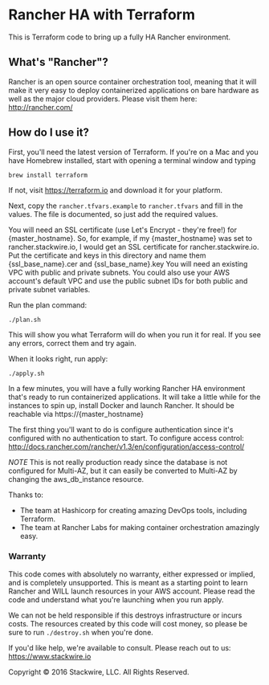 # Rancher HA with Terraform

This is Terraform code to bring up a fully HA Rancher environment.

## What's "Rancher"?

Rancher is an open source container orchestration tool, meaning that it will make it very easy to deploy containerized applications on bare hardware as well as the major cloud providers. Please visit them here: http://rancher.com/

## How do I use it?

First, you'll need the latest version of Terraform. If you're on a Mac and you have Homebrew installed, start with opening a terminal window and typing

```shell
brew install terraform
```

If not, visit https://terraform.io and download it for your platform.

Next, copy the `rancher.tfvars.example` to `rancher.tfvars` and fill in the values. The file is documented, so just add the required values.

You will need an SSL certificate (use Let's Encrypt - they're free!) for {master_hostname}. So, for example, if my {master_hostname} was set to rancher.stackwire.io, I would get an SSL certificate for rancher.stackwire.io. Put the certificate and keys in this directory and name them {ssl_base_name}.cer and {ssl_base_name}.key
You will need an existing VPC with public and private subnets. You could also use your AWS account's default VPC and use the public subnet IDs for both public and private subnet variables.

Run the plan command:

```shell
./plan.sh
```

This will show you what Terraform will do when you run it for real. If you see any errors, correct them and try again.

When it looks right, run apply:

```shell
./apply.sh
```

In a few minutes, you will have a fully working Rancher HA environment that's ready to run containerized applications. It will take a little while for the instances to spin up, install Docker and launch Rancher. It should be reachable via https://{master_hostname}

The first thing you'll want to do is configure authentication since it's configured with no authentication to start. To configure access control: http://docs.rancher.com/rancher/v1.3/en/configuration/access-control/

*NOTE* This is not really production ready since the database is not configured for Multi-AZ, but it can easily be converted to Multi-AZ by changing the aws_db_instance resource.

Thanks to:

- The team at Hashicorp for creating amazing DevOps tools, including Terraform.
- The team at Rancher Labs for making container orchestration amazingly easy.

### Warranty
This code comes with absolutely no warranty, either expressed or implied, and is completely unsupported. This is meant as a starting point to learn Rancher and WILL launch resources in your AWS account. Please read the code and understand what you're launching when you run apply.

We can not be held responsible if this destroys infrastructure or incurs costs. The resources created by this code will cost money, so please be sure to run `./destroy.sh` when you're done.

If you'd like help, we're available to consult. Please reach out to us: https://www.stackwire.io

Copyright © 2016 Stackwire, LLC. All Rights Reserved.
